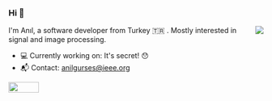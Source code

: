 ### Hi 👋
<img align="right" src="https://github-readme-stats.vercel.app/api?username=anilgurses&show_icons=true&count_private=true&theme=dracula&hide_title=true" />

I'm Anıl, a software developer from Turkey :tr: . Mostly interested in signal and image processing.

- :computer: Currently working on: It's secret! :hushed:
- :mailbox_with_mail: Contact: [anilgurses@ieee.org](mailto:anilgurses@ieee.org)

<img width="60" height="21" src="https://views.whatilearened.today/views/github/anilgurses/anilgurses.svg"/>
